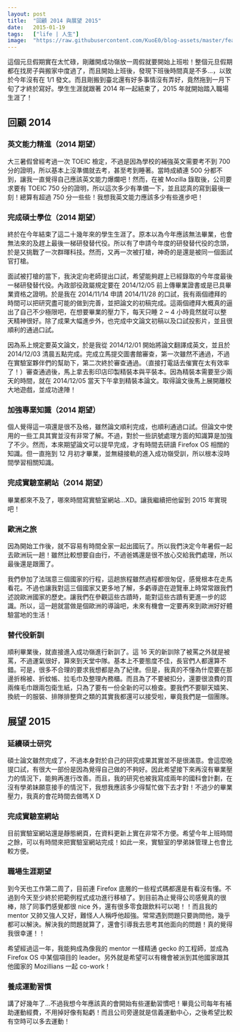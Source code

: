```yaml
---
layout: post
title:  "回顧 2014 與展望 2015"
date:   2015-01-19
tags:   ["life | 人生"]
image:  "https://raw.githubusercontent.com/KuoE0/blog-assets/master/feature-photos/2015-01-19-look-back-2014-and-look-ahead-2015.jpg"
---
```


這個元旦假期實在太忙碌，剛離開成功嶺放一周假就要開始上班啦！整個元旦假期都在找房子與搬家中度過了，而且開始上班後，發現下班後時間真是不多...，以致於今年沒有在 1/1 發文。而且剛搬到臺北還有好多事情沒有弄好，竟然拖到一月下旬了才終於寫好。學生生涯就跟著 2014 年一起結束了，2015 年就開始踏入職場生涯了！

## 回顧 2014

### 英文能力精進（2014 期望）

大三暑假曾經考過一次 TOEIC 檢定，不過是因為學校的補強英文需要考不到 700 分的證明，所以基本上沒準備就去考，甚至考到睡著。當時成績連 500 分都不到，讓我一直覺得自己應該英文能力爆爛吧！然而，在被 Mozilla 錄取後，公司要求要有 TOEIC 750 分的證明，所以這次多少有準備一下，並且認真的寫到最後一刻！總算有超過 750 分一些些！我想我英文能力應該多少有些進步吧！

### 完成碩士學位（2014 期望）

終於在今年結束了這二十幾年來的學生生涯了。原本以為今年應該無法畢業，也會無法來的及趕上最後一梯研發替代役。所以有了申請今年度的研發替代役的念頭，於是又挑戰了一次群暉科技。然而，又再一次被打槍，神奇的是還是被同一個面試官打槍。

面試被打槍的當下，我決定向老師提出口試，希望能夠趕上已經錄取的今年度最後一梯研發替代役。內政部役政屬規定要在 2014/12/05 前上傳畢業證書或是已具畢業資格之證明。於是我在 2014/11/14 申請 2014/11/28 的口試，我有兩個禮拜的時間可以把研究盡可能的做到完善，並把論文的初稿完成。這兩個禮拜大概真的逼出了自己不少極限吧，在想要畢業的壓力下，每天只睡 2 ~ 4 小時竟然就可以整天精神很好。除了成果大幅進步外，也完成中文論文初稿以及口試投影片，並且很順利的通過口試。

因為系上規定要英文論文，於是我從 2014/12/01 開始將論文翻譯成英文，並且於 2014/12/03 清晨五點完成。完成立馬提交圖書館審查，第一次雖然不通過，不過在實驗室夥伴們的幫助下，第二次終於審查通過。（直接打電話去催實在太有效率了！）審查通過後，馬上拿去影印店印製精裝本與平裝本。因為精裝本需要至少兩天的時間，就在 2014/12/05 當天下午拿到精裝本論文。取得論文後馬上展開離校大地遊戲，並成功達陣！

### 加強專業知識（2014 期望）

個人覺得這一項還是很不及格，雖然論文順利完成，也順利通過口試。但論文中使用的一些工具其實並沒有非常了解。不過，對於一些訊號處理方面的知識算是加強了不少。然而，本來期望論文可以提早完成，才有時間去研讀 Firefox OS 相關的知識。但一直拖到 12 月初才畢業，並無縫接軌的進入成功嶺受訓，所以根本沒時間學習相關知識。

### 完成實驗室網站（2014 期望）

畢業都來不及了，哪來時間寫實驗室網站...XD。讓我繼續把他留到 2015 年實現吧！

### 歐洲之旅

因為開始工作後，就不容易有時間全家一起出國玩了。所以我們決定今年暑假一起去歐洲玩一趟！雖然比較想要自由行，不過爸媽還是很不放心交給我們處理，所以最後還是跟團了。

我們參加了法瑞意三個國家的行程，這趟旅程雖然過程都很匆促，感覺根本在走馬看花。不過也讓我對這三個國家又更多地了解，多虧導遊在遊覽車上時常常跟我們述說歐洲國家的歷史。讓我們在參觀這些古蹟時，能對這些古蹟有更進一步的認識。所以，這一趟就當做是個歐洲的導論吧，未來有機會一定要再來到歐洲好好體驗當地的生活！

### 替代役新訓

順利畢業後，就直接進入成功嶺進行新訓了。這 16 天的新訓除了被罵之外就是被罵，不過運氣很好，算來到天堂中隊。基本上不要態度不佳，長官們人都還算不錯。可是，很多不合理的要求我想都是為了紀律。但是，我真的不懂為什麼要在那邊折棉被、折蚊帳、拉毛巾及整理內務櫃。而且為了不要被扣分，還要很浪費的買兩條毛巾跟兩包衛生紙，只為了要有一份全新的可以檢查。要我們不要聊天嬉笑、換統一的服裝、排隊排整齊之類的其實我都還可以接受啦，畢竟我們是一個團隊。

## 展望 2015

### 延續碩士研究

碩士論文雖然完成了，不過本身對於自己的研究成果其實並不是很滿意。會這麼晚提口試，有很大一部份是因為覺得自己做的不夠好。因此希望接下來再沒有畢業壓力的情況下，能夠再進行改善。而且，我的研究也被我寫成兩年的國科會計劃，在沒有學弟妹願意接手的情況下，我想我應該多少得幫忙做下去才對！不過少的畢業壓力，我真的會花時間去做嗎ＸＤ

### 完成實驗室網站

目前實驗室網站還是靜態網頁，在資料更新上實在非常不方便。希望今年上班時間之餘，可以有時間來把實驗室網站完成！如此一來，實驗室的學弟妹管理上也會比較方便。

### 職場生涯期望

到今天也工作第二周了，目前連 Firefox 底層的一些程式碼都還是有看沒有懂。不過到今天至少終於把範例程式成功進行移植了。到目前為止覺得公司感覺真的很棒，除了同事們感覺都很 nice 外，還有很多零食跟飲料可以喝！！而且我的 mentor 又帥又強人又好，難怪人人稱呼他超強。常常遇到問題只要詢問他，幾乎都可以解決。解決我的問題就算了，還會引導我去思考其他面向的問題！真的覺得我很幸運！！

希望經過這一年，我能夠成為像我的 mentor 一樣精通 gecko 的工程師，並成為 Firefox OS 中某個項目的 leader。另外就是希望可以有機會被派到其他國家跟其他國家的 Mozillians 一起 co-work！

### 養成運動習慣

講了好幾年了...不過我想今年應該真的會開始有些運動習慣吧！畢竟公司每年有補助運動經費，不用掉好像有點虧！而且公司旁邊就是信義運動中心，之後希望比較有空時可以多去運動！
